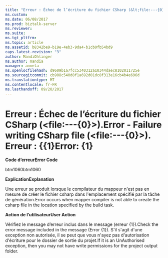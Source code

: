 ```yaml
---
title: "Erreur : Échec de l’écriture du fichier CSharp (&lt;file:---{0}&gt;). Erreur : {{1} de | Documents Microsoft"
ms.custom: 
ms.date: 06/08/2017
ms.prod: biztalk-server
ms.reviewer: 
ms.suite: 
ms.tgt_pltfrm: 
ms.topic: article
ms.assetid: b8342be9-b19e-4eb3-9da4-b1cb0fb54bd9
caps.latest.revision: "3"
author: MandiOhlinger
ms.author: mandia
manager: anneta
ms.openlocfilehash: d9609b1a7fcc5340312a10344daec8102011725e
ms.sourcegitcommit: cb908c540d8f1a692d01dc8f313e16cb4b4e696d
ms.translationtype: MT
ms.contentlocale: fr-FR
ms.lasthandoff: 09/20/2017
---
```

# <a name="error---failure-writing-csharp-file-ltfile---0gt-error-1"></a><span data-ttu-id="9a2bd-103">Erreur : Échec de l’écriture du fichier CSharp (&lt;file:---{0}&gt;).</span><span class="sxs-lookup"><span data-stu-id="9a2bd-103">Error - Failure writing CSharp file (&lt;file:---{0}&gt;).</span></span> <span data-ttu-id="9a2bd-104">Erreur : {{1}</span><span class="sxs-lookup"><span data-stu-id="9a2bd-104">Error: {1}</span></span>
<span data-ttu-id="9a2bd-105">**Code d’erreur**</span><span class="sxs-lookup"><span data-stu-id="9a2bd-105">**Error Code**</span></span>  
  
 <span data-ttu-id="9a2bd-106">btm1060</span><span class="sxs-lookup"><span data-stu-id="9a2bd-106">btm1060</span></span>  
  
 <span data-ttu-id="9a2bd-107">**Explication**</span><span class="sxs-lookup"><span data-stu-id="9a2bd-107">**Explanation**</span></span>  
  
 <span data-ttu-id="9a2bd-108">Une erreur se produit lorsque le compilateur du mappeur n'est pas en mesure de créer le fichier csharp dans l'emplacement spécifié par la tâche de génération.</span><span class="sxs-lookup"><span data-stu-id="9a2bd-108">Error occurs when mapper compiler is not able to create the csharp file in the location specified by the build task.</span></span>  
  
 <span data-ttu-id="9a2bd-109">**Action de l’utilisateur**</span><span class="sxs-lookup"><span data-stu-id="9a2bd-109">**User Action**</span></span>  
  
 <span data-ttu-id="9a2bd-110">Vérifiez le message d’erreur inclus dans le message (erreur {1}).</span><span class="sxs-lookup"><span data-stu-id="9a2bd-110">Check the error message included in the message (Error {1}).</span></span> <span data-ttu-id="9a2bd-111">S'il s'agit d'une exception non autorisée, il se peut que vous n'ayez pas d'autorisation d'écriture pour le dossier de sortie du projet.</span><span class="sxs-lookup"><span data-stu-id="9a2bd-111">If it is an UnAuthorised exception, then you may not have write permissions for the project output folder.</span></span>